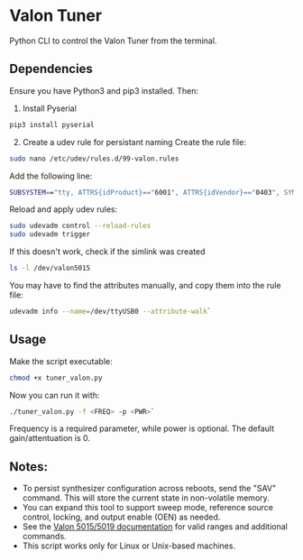 # Valon Tuner
Python CLI to control the Valon Tuner from the terminal.

## Dependencies
Ensure you have Python3 and pip3 installed. Then:
1. Install Pyserial
```bash
pip3 install pyserial
```
2. Create a udev rule for persistant naming
Create the rule file:
```bash
sudo nano /etc/udev/rules.d/99-valon.rules
```
Add the following line:
```bash
SUBSYSTEM=="tty, ATTRS{idProduct}=="6001", ATTRS{idVendor}=="0403", SYMBLINK+="valon5015"
```
Reload and apply udev rules:
```bash
sudo udevadm control --reload-rules
sudo udevadm trigger
```

If this doesn't work, check if the simlink was created
```bash
ls -l /dev/valon5015
```
You may have to find the attributes manually, and copy them into the rule file:
```bash
udevadm info --name=/dev/ttyUSB0 --attribute-walk`
```

## Usage
Make the script executable:
```bash
chmod +x tuner_valon.py
```
Now you can run it with:
```bash
./tuner_valon.py -f <FREQ> -p <PWR>`
```
Frequency is a required parameter, while power is optional. The default gain/attentuation 
is 0.

## Notes:
- To persist synthesizer configuration across reboots, send the "SAV" command. This will store the current state in non-volatile memory.
- You can expand this tool to support sweep mode, reference source control, locking, and output enable (OEN) as needed.
- See the [Valon 5015/5019 documentation](https://www.valonrf.com/5015-customer-downloads.html) for valid ranges and additional commands.
- This script works only for Linux or Unix-based machines.